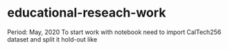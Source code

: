 # educational-reseach-work
Period: May, 2020
To start work with notebook need to import CalTech256 dataset and split it hold-out like
